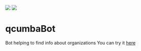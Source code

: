 <a href="https://codeclimate.com/repos/57cb3b411ebccb3977000018/feed"><img src="https://codeclimate.com/repos/57cb3b411ebccb3977000018/badges/ecb98d5d9ff199d5d345/gpa.svg" /></a>
<a href="https://codeclimate.com/repos/57cb3b411ebccb3977000018/feed"><img src="https://codeclimate.com/repos/57cb3b411ebccb3977000018/badges/ecb98d5d9ff199d5d345/issue_count.svg" /></a>
# qcumbaBot
Bot helping to find info about organizations
You can try it <a href="https://storebot.me/bot/qcumba_bot">here</a>
